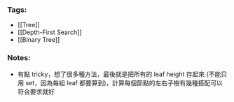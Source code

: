 ### Tags:
- [[Tree]]
- [[Depth-First Search]]
- [[Binary Tree]]
### Notes:
- 有點 tricky，想了很多種方法，最後就是把所有的 leaf height 存起來 (不能只用 set，因為每組 leaf 都要算到)，計算每個節點的左右子樹有幾種搭配可以符合要求就好